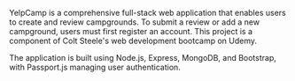 
YelpCamp is a comprehensive full-stack web application that enables users to create and review campgrounds. To submit a review or add a new campground, users must first register an account. This project is a component of Colt Steele's web development bootcamp on Udemy.

The application is built using Node.js, Express, MongoDB, and Bootstrap, with Passport.js managing user authentication.


